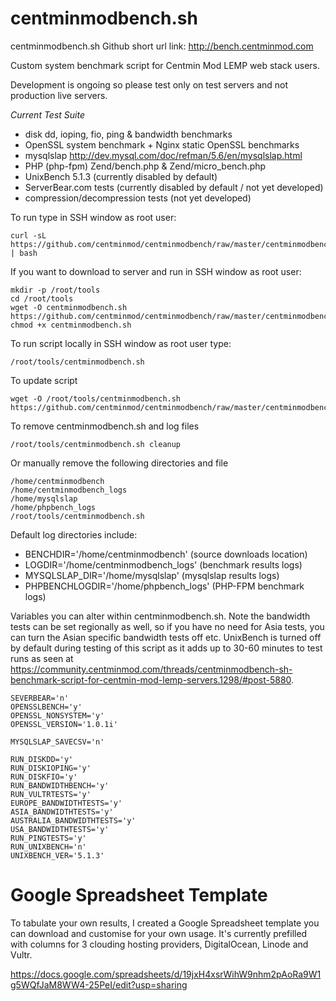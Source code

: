 centminmodbench.sh
===============
centminmodbench.sh Github short url link: http://bench.centminmod.com

Custom system benchmark script for Centmin Mod LEMP web stack users. 

Development is ongoing so please test only on test servers and not production live servers.

*Current Test Suite*

* disk dd, ioping, fio, ping & bandwidth benchmarks
* OpenSSL system benchmark + Nginx static OpenSSL benchmarks
* mysqlslap http://dev.mysql.com/doc/refman/5.6/en/mysqlslap.html
* PHP (php-fpm) Zend/bench.php & Zend/micro_bench.php
* UnixBench 5.1.3 (currently disabled by default)
* ServerBear.com tests (currently disabled by default / not yet developed)
* compression/decompression tests (not yet developed)

To run type in SSH window as root user:

    curl -sL https://github.com/centminmod/centminmodbench/raw/master/centminmodbench.sh | bash

If you want to download to server and run in SSH window as root user:

    mkdir -p /root/tools
    cd /root/tools
    wget -O centminmodbench.sh https://github.com/centminmod/centminmodbench/raw/master/centminmodbench.sh
    chmod +x centminmodbench.sh

To run script locally in SSH window as root user type:

    /root/tools/centminmodbench.sh

To update script

    wget -O /root/tools/centminmodbench.sh https://github.com/centminmod/centminmodbench/raw/master/centminmodbench.sh

To remove centminmodbench.sh and log files

    /root/tools/centminmodbench.sh cleanup

Or manually remove the following directories and file

    /home/centminmodbench
    /home/centminmodbench_logs
    /home/mysqlslap
    /home/phpbench_logs
    /root/tools/centminmodbench.sh

Default log directories include:

* BENCHDIR='/home/centminmodbench' (source downloads location)
* LOGDIR='/home/centminmodbench_logs' (benchmark results logs)
* MYSQLSLAP_DIR='/home/mysqlslap' (mysqlslap results logs)
* PHPBENCHLOGDIR='/home/phpbench_logs' (PHP-FPM benchmark logs)

Variables you can alter within centminmodbench.sh. Note the bandwidth tests can be set regionally as well, so if you have no need for Asia tests, you can turn the Asian specific bandwidth tests off etc. UnixBench is turned off by default during testing of this script as it adds up to 30-60 minutes to test runs as seen at https://community.centminmod.com/threads/centminmodbench-sh-benchmark-script-for-centmin-mod-lemp-servers.1298/#post-5880.

    SEVERBEAR='n'
    OPENSSLBENCH='y'
    OPENSSL_NONSYSTEM='y'
    OPENSSL_VERSION='1.0.1i'
    
    MYSQLSLAP_SAVECSV='n'
    
    RUN_DISKDD='y'
    RUN_DISKIOPING='y'
    RUN_DISKFIO='y'
    RUN_BANDWIDTHBENCH='y'
    RUN_VULTRTESTS='y'
    EUROPE_BANDWIDTHTESTS='y'
    ASIA_BANDWIDTHTESTS='y'
    AUSTRALIA_BANDWIDTHTESTS='y'
    USA_BANDWIDTHTESTS='y'
    RUN_PINGTESTS='y'
    RUN_UNIXBENCH='n'
    UNIXBENCH_VER='5.1.3'

Google Spreadsheet Template
===============

To tabulate your own results, I created a Google Spreadsheet template you can download and customise for your own usage. It's currently prefilled with columns for 3 clouding hosting providers, DigitalOcean, Linode and Vultr.

https://docs.google.com/spreadsheets/d/19jxH4xsrWihW9nhm2pAoRa9W1g5WQfJaM8WW4-25PeI/edit?usp=sharing